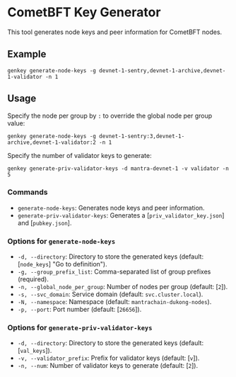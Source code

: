 # CometBFT Key Generator

This tool generates node keys and peer information for CometBFT nodes.

## Example
```
genkey generate-node-keys -g devnet-1-sentry,devnet-1-archive,devnet-1-validator -n 1
```

## Usage
Specify the node per group by `:` to override the global node per group value:
```
genkey generate-node-keys -g devnet-1-sentry:3,devnet-1-archive,devnet-1-validator:2 -n 1
```

Specify the number of validator keys to generate:
```
genkey generate-priv-validator-keys -d mantra-devnet-1 -v validator -n 5
```


### Commands

- `generate-node-keys`: Generates node keys and peer information.
- `generate-priv-validator-keys`: Generates a [`priv_validator_key.json`] and [`pubkey.json`].

### Options for `generate-node-keys`
- `-d, --directory`: Directory to store the generated keys (default: [`node_keys`] "Go to definition").
- `-g, --group_prefix_list`: Comma-separated list of group prefixes (required).
- `-n, --global_node_per_group`: Number of nodes per group (default: [`2`]).
- `-s, --svc_domain`: Service domain (default: `svc.cluster.local`).
- `-N, --namespace`: Namespace (default: `mantrachain-dukong-nodes`).
- `-p, --port`: Port number (default: [`26656`]).

### Options for `generate-priv-validator-keys`
- `-d, --directory`: Directory to store the generated keys (default: [`val_keys`]).
- `-v, --validator_prefix`: Prefix for validator keys (default: [`v`]).
- `-n, --num`: Number of validator keys to generate (default: [`2`]).